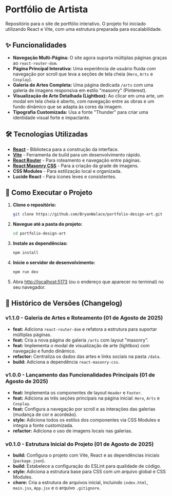 # Portfólio de Artista

Repositório para o site de portfólio interativo. O projeto foi iniciado utilizando React e Vite, com uma estrutura preparada para escalabilidade.

## ✨ Funcionalidades

* **Navegação Multi-Página:** O site agora suporta múltiplas páginas graças ao `react-router-dom`.
* **Página Principal Interativa:** Uma experiência de usuário fluida com navegação por scroll que leva a seções de tela cheia (`Hero`, `Arts` e `Cosplay`).
* **Galeria de Artes Completa:** Uma página dedicada `/arts` com uma galeria de imagens responsiva em estilo "masonry" (Pinterest).
* **Visualização de Arte Detalhada (Lightbox):** Ao clicar em uma arte, um modal em tela cheia é aberto, com navegação entre as obras e um fundo dinâmico que se adapta às cores da imagem.
* **Tipografia Customizada:** Usa a fonte "Thunder" para criar uma identidade visual forte e impactante.

## 🛠️ Tecnologias Utilizadas

* **[React](https://reactjs.org/)** - Biblioteca para a construção da interface.
* **[Vite](https://vitejs.dev/)** - Ferramenta de build para um desenvolvimento rápido.
* **[React Router](https://reactrouter.com/)** - Para roteamento e navegação entre páginas.
* **[React Masonry CSS](https://github.com/paulcollett/react-masonry-css)** - Para a criação da grade de imagens.
* **CSS Modules** - Para estilização local e organizada.
* **Lucide React** - Para ícones leves e consistentes.

## 🚀 Como Executar o Projeto

1.  **Clone o repositório:**
    ```bash
    git clone https://github.com/BryanWalace/portfolio-design-art.git
    ```

2.  **Navegue até a pasta do projeto:**
    ```bash
    cd portfolio-design-art
    ```

3.  **Instale as dependências:**
    ```bash
    npm install
    ```

4.  **Inicie o servidor de desenvolvimento:**
    ```bash
    npm run dev
    ```

5.  Abra [http://localhost:5173](http://localhost:5173) (ou o endereço que aparecer no terminal) no seu navegador.

## 📜 Histórico de Versões (Changelog)

### **v1.1.0** - Galeria de Artes e Roteamento (01 de Agosto de 2025)

* **feat:** Adiciona `react-router-dom` e refatora a estrutura para suportar múltiplas páginas.
* **feat:** Cria a nova página de galeria `/arts` com layout "masonry".
* **feat:** Implementa o modal de visualização de arte (lightbox) com navegação e fundo dinâmico.
* **refactor:** Centraliza os dados das artes e links sociais na pasta `/data`.
* **build:** Adiciona a dependência `react-masonry-css`.

### **v1.0.0** - Lançamento das Funcionalidades Principais (01 de Agosto de 2025)

* **feat:** Implementa os componentes de layout `Header` e `Footer`.
* **feat:** Adiciona as três seções principais na página inicial: `Hero`, `Arts` e `Cosplay`.
* **feat:** Configura a navegação por scroll e as interações das galerias (mudança de cor e acordeão).
* **style:** Adiciona todos os estilos dos componentes via CSS Modules e integra a fonte customizada.
* **refactor:** Adiciona o uso de imagens locais nas galerias.

### **v0.1.0** - Estrutura Inicial do Projeto (01 de Agosto de 2025)

* **build:** Configura o projeto com Vite, React e as dependências iniciais (`package.json`).
* **build:** Estabelece a configuração do ESLint para qualidade de código.
* **style:** Adiciona a estrutura base para CSS com um arquivo global e CSS Modules.
* **chore:** Cria a estrutura de arquivos inicial, incluindo `index.html`, `main.jsx`, `App.jsx` e o arquivo `.gitignore`.

